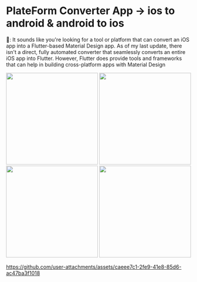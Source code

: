 # PlateForm Converter App -> ios to android & android to ios

🫱: It sounds like you're looking for a tool or platform that can convert an iOS app into a Flutter-based Material Design app. As of my last update, there isn't a direct, fully automated converter that seamlessly converts an entire iOS app into Flutter. However, Flutter does provide tools and frameworks that can help in building cross-platform apps with Material Design

<img src = "https://github.com/user-attachments/assets/a0fa759e-9676-44e1-b366-5f6647a3aa96" width = "250">

<img src = "https://github.com/user-attachments/assets/3b1b0e94-d3d9-4f4d-bae3-77341a1911b3" width = "250">

<img src = "https://github.com/user-attachments/assets/282d7863-4f55-432e-b0df-bbf11364cc95" width = "250">

<img src = "https://github.com/user-attachments/assets/4ca7dd98-66de-4acd-b634-09a6bc67a83d" width = "250">

https://github.com/user-attachments/assets/caeee7c1-2fe9-41e8-85d6-ac47ba3f1018

